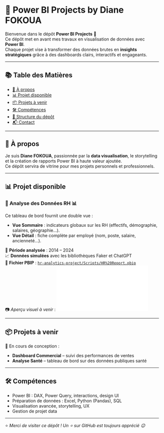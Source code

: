 # 💼 Power BI Projects by Diane FOKOUA

Bienvenue dans le dépôt **Power BI Projects** 🚀  
Ce dépôt met en avant mes travaux en visualisation de données avec **Power BI**.  
Chaque projet vise à transformer des données brutes en **insights stratégiques** grâce à des dashboards clairs, interactifs et engageants.

---

## 📚 Table des Matières

- [📌 À propos](#-à-propos)
- [📊 Projet disponible](#-projet-disponible)
- [📦 Projets à venir](#-projets-à-venir)
- [🛠️ Compétences](#️-compétences)
- [📁 Structure du dépôt](#-structure-du-dépôt)
- [📬 Contact](#-contact)

---

## 📌 À propos

Je suis **Diane FOKOUA**, passionnée par la **data visualisation**, le storytelling et la création de rapports Power BI à haute valeur ajoutée.  
Ce dépôt servira de vitrine pour mes projets personnels et professionnels.

---

## 📊 Projet disponible

### 📌 Analyse des Données RH 📊

Ce tableau de bord fournit une double vue :
- **Vue Sommaire** : indicateurs globaux sur les RH (effectifs, démographie, salaires, géographie…).
- **Vue Détail** : fiche complète par employé (nom, poste, salaire, ancienneté...).

📆 **Période analysée** : 2014 – 2024  
📈 **Données simulées** avec les bibliothèques Faker et ChatGPT  
📁 **Fichier PBIP** : [`hr-analytics-project/Scripts/HR%20Report.pbip`](./hr-analytics-project/Scripts/HR%20Report.pbip)  
📷 *Aperçu visuel à venir* : ![Vue Sommaire du Rapport RH](./hr-analytics-project/Dashboard%20Images/Rapport%20RH%20Vue%20Sommaire.pdf)

---

## 📦 Projets à venir

🔧 En cours de conception :
- **Dashboard Commercial** – suivi des performances de ventes  
- **Analyse Santé** – tableau de bord sur des données publiques santé  

---

## 🛠️ Compétences

- Power BI : DAX, Power Query, interactions, design UI
- Préparation de données : Excel, Python (Pandas), SQL
- Visualisation avancée, storytelling, UX
- Gestion de projet data

---

⭐ *Merci de visiter ce dépôt ! Un ⭐ sur GitHub est toujours apprécié 😉*
